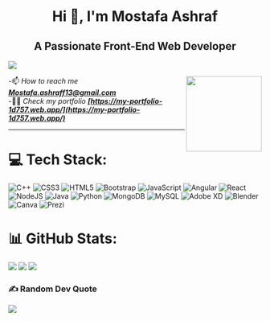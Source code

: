 <h1 align="center", font-weight= "bold", font-family= "Arial, sans-serif">Hi 👋, I'm Mostafa Ashraf</h1> 
<h2 align="center", font-weight= "bold",font-family= "Arial, sans-serif">A Passionate Front-End Web Developer</h2>

[![](https://visitcount.itsvg.in/api?id=Mostafaa133&icon=7&color=4)](https://visitcount.itsvg.in)

<img align="right" height="150" src="https://media3.giphy.com/media/v1.Y2lkPTc5MGI3NjExYTg5MTdjNDZiNDFiMzY2YzIzNmFiNGFkMWQ5NzJlYjNiNjNjNTNhYSZlcD12MV9pbnRlcm5hbF9naWZzX2dpZklkJmN0PWc/QNFhOolVeCzPQ2Mx85/giphy.gif" >

-📫 *How to reach me* ***Mostafa.ashraff13@gmail.com***
<br>
-👨‍💻 *Check my portfolio* ***[https://my-portfolio-1d757.web.app/](https://my-portfolio-1d757.web.app/)***

-------
# 💻 Tech Stack:
![C++](https://img.shields.io/badge/c++-%2300599C.svg?style=for-the-badge&logo=c%2B%2B&logoColor=white) ![CSS3](https://img.shields.io/badge/css3-%231572B6.svg?style=for-the-badge&logo=css3&logoColor=white) ![HTML5](https://img.shields.io/badge/html5-%23E34F26.svg?style=for-the-badge&logo=html5&logoColor=white) ![Bootstrap](https://img.shields.io/badge/bootstrap-%23563D7C.svg?style=for-the-badge&logo=bootstrap&logoColor=white) ![JavaScript](https://img.shields.io/badge/javascript-%23323330.svg?style=for-the-badge&logo=javascript&logoColor=%23F7DF1E) ![Angular](https://img.shields.io/badge/node.js-6DA55F?style=for-the-badge&logo=node.js&logoColor=white) ![React](https://img.shields.io/badge/python-3670A0?style=for-the-badge&logo=python&logoColor=ffdd54)   ![NodeJS](https://img.shields.io/badge/angular-%23DD0031.svg?style=for-the-badge&logo=angular&logoColor=white) ![Java](https://img.shields.io/badge/java-%23ED8B00.svg?style=for-the-badge&logo=java&logoColor=white) ![Python](https://img.shields.io/badge/react-%2320232a.svg?style=for-the-badge&logo=react&logoColor=%2361DAFB) ![MongoDB](https://img.shields.io/badge/MongoDB-%234ea94b.svg?style=for-the-badge&logo=mongodb&logoColor=white) ![MySQL](https://img.shields.io/badge/mysql-%2300f.svg?style=for-the-badge&logo=mysql&logoColor=white) ![Adobe XD](https://img.shields.io/badge/Adobe%20XD-470137?style=for-the-badge&logo=Adobe%20XD&logoColor=#FF61F6) ![Blender](https://img.shields.io/badge/blender-%23F5792A.svg?style=for-the-badge&logo=blender&logoColor=white) ![Canva](https://img.shields.io/badge/Canva-%2300C4CC.svg?style=for-the-badge&logo=Canva&logoColor=white) ![Prezi](https://img.shields.io/badge/Prezi-%23000000.svg?style=for-the-badge&logo=Prezi&logoColor=white)
# 📊 GitHub Stats:
![](https://github-readme-stats.vercel.app/api?username=Mostafaa133&theme=gotham&hide_border=true&include_all_commits=true&count_private=false)
![](https://github-readme-streak-stats.herokuapp.com/?user=Mostafaa133&theme=gotham&hide_border=true)
![](https://github-readme-stats.vercel.app/api/top-langs/?username=Mostafaa133&theme=gotham&hide_border=true&include_all_commits=true&count_private=false&layout=compact)

### ✍️ Random Dev Quote
![](https://quotes-github-readme.vercel.app/api?type=horizontal&theme=dark)
